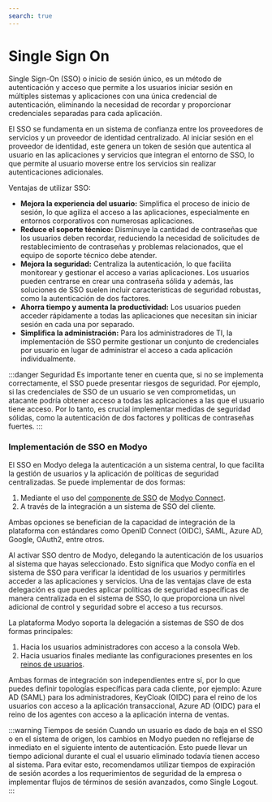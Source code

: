 ```yaml
---
search: true
---
```


# Single Sign On

Single Sign-On (SSO) o inicio de sesión único, es un método de autenticación y acceso que permite a los usuarios iniciar sesión en múltiples sistemas y aplicaciones con una única credencial de autenticación, eliminando la necesidad de recordar y proporcionar credenciales separadas para cada aplicación.

El SSO se fundamenta en un sistema de confianza entre los proveedores de servicios y un proveedor de identidad centralizado. Al iniciar sesión en el proveedor de identidad, este genera un token de sesión que autentica al usuario en las aplicaciones y servicios que integran el entorno de SSO, lo que permite al usuario moverse entre los servicios sin realizar autenticaciones adicionales.

Ventajas de utilizar SSO:
- **Mejora la experiencia del usuario:** Simplifica el proceso de inicio de sesión, lo que agiliza el acceso a las aplicaciones, especialmente en entornos corporativos con numerosas aplicaciones.
- **Reduce el soporte técnico:** Disminuye  la cantidad de contraseñas que los usuarios deben recordar, reduciendo la necesidad de solicitudes de restablecimiento de contraseñas y problemas relacionados, que el equipo de soporte técnico debe atender.
- **Mejora la seguridad:** Centraliza la autenticación, lo que facilita monitorear y gestionar el acceso a varias aplicaciones. Los usuarios pueden centrarse en crear una contraseña sólida y además, las soluciones de SSO suelen incluir características de seguridad robustas, como la autenticación de dos factores.
- **Ahorra tiempo y aumenta la productividad:** Los usuarios pueden acceder rápidamente a todas las aplicaciones que necesitan sin iniciar sesión en cada una por separado.
- **Simplifica la administración:** Para los administradores de TI, la implementación de SSO permite gestionar un conjunto de credenciales por usuario en lugar de administrar el acceso a cada aplicación individualmente.

:::danger Seguridad
Es importante tener en cuenta que, si no se implementa correctamente, el SSO puede presentar riesgos de seguridad. Por ejemplo, si las credenciales de SSO de un usuario se ven comprometidas, un atacante podría obtener acceso a todas las aplicaciones a las que el usuario tiene acceso. Por lo tanto, es crucial implementar medidas de seguridad sólidas, como la autenticación de dos factores y políticas de contraseñas fuertes.
:::

### Implementación de SSO en Modyo

El SSO en Modyo delega la autenticación a un sistema central, lo que facilita la gestión de usuarios y la aplicación de políticas de seguridad centralizadas. Se puede implementar de dos formas:

1. Mediante el uso del [componente de SSO](/es/connect/components/infrastructure.html#single-sign-on-sso) de [Modyo Connect](/es/connect).
2. A través de la integración a un sistema de SSO del cliente.

Ambas opciones se benefician de la capacidad de integración de la plataforma con estándares como OpenID Connect (OIDC), SAML, Azure AD, Google, OAuth2, entre otros.

Al activar SSO dentro de Modyo, delegando la autenticación de los usuarios al sistema que hayas seleccionado. Esto significa que Modyo confía en el sistema de SSO para verificar la identidad de los usuarios y permitirles acceder a las aplicaciones y servicios. Una de las ventajas clave de esta delegación es que puedes aplicar políticas de seguridad específicas de manera centralizada en el sistema de SSO, lo que proporciona un nivel adicional de control y seguridad sobre el acceso a tus recursos.

La plataforma Modyo soporta la delegación a sistemas de SSO de dos formas principales:

1. Hacia los usuarios administradores con acceso a la consola Web.
2. Hacia usuarios finales mediante las configuraciones presentes en los [reinos de usuarios](/es/platform/customers/overview).

Ambas formas de integración son independientes entre sí, por lo que puedes definir topologías específicas para cada cliente, por ejemplo: Azure AD (SAML) para los administradores, KeyCloak (OIDC) para el reino de los usuarios con acceso a la aplicación transaccional, Azure AD (OIDC) para el reino de los agentes con acceso a la aplicación interna de ventas.

:::warning Tiempos de sesión
Cuando un usuario es dado de baja en el SSO o en el sistema de origen, los cambios en Modyo pueden no reflejarse de inmediato en el siguiente intento de autenticación. Esto puede llevar un tiempo adicional durante el cual el usuario eliminado todavía tienen acceso al sistema. Para evitar esto, recomendamos utilizar tiempos de expiración de sesión acordes a los requerimientos de seguridad de la empresa o implementar flujos de términos de sesión avanzados, como Single Logout.
:::



